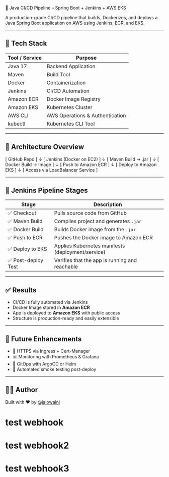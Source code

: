  🚀 Java CI/CD Pipeline – Spring Boot + Jenkins + AWS EKS

A production-grade CI/CD pipeline that builds, Dockerizes, and deploys a Java Spring Boot application on AWS using Jenkins, ECR, and EKS.

---

## 🧰 Tech Stack

| Tool / Service | Purpose                        |
|----------------|--------------------------------|
| Java 17        | Backend Application            |
| Maven          | Build Tool                     |
| Docker         | Containerization               |
| Jenkins        | CI/CD Automation               |
| Amazon ECR     | Docker Image Registry          |
| Amazon EKS     | Kubernetes Cluster             |
| AWS CLI        | AWS Operations & Authentication|
| kubectl        | Kubernetes CLI Tool            |

---

## 🧱 Architecture Overview

[ GitHub Repo ] ↓ [ Jenkins (Docker on EC2) ] ↓ [ Maven Build → .jar ] ↓ [ Docker Build → Image ] ↓ [ Push to Amazon ECR ] ↓ [ Deploy to Amazon EKS ] ↓ [ Access via LoadBalancer Service ]

---

## 🔄 Jenkins Pipeline Stages

| Stage             | Description                                        |
|-------------------|----------------------------------------------------|
| ✅ Checkout        | Pulls source code from GitHub                      |
| ✅ Maven Build     | Compiles project and generates `.jar`              |
| ✅ Docker Build    | Builds Docker image from the `.jar`                |
| ✅ Push to ECR     | Pushes the Docker image to Amazon ECR             |
| ✅ Deploy to EKS   | Applies Kubernetes manifests (deployment/service) |
| ✅ Post-deploy Test| Verifies that the app is running and reachable     |

---

## ✅ Results

- CI/CD is fully automated via Jenkins  
- Docker Image stored in **Amazon ECR**  
- App is deployed to **Amazon EKS** with public access  
- Structure is production-ready and easily extensible  

---

## 🔮 Future Enhancements

- 🔐 HTTPS via Ingress + Cert-Manager  
- 📊 Monitoring with Prometheus & Grafana  
- 🔄 GitOps with ArgoCD or Helm  
- 🧪 Automated smoke testing post-deploy  

---

## 👨‍💻 Author

Built with ❤️ by [@jalowaini](https://github.com/jalowaini)
# test webhook
# test webhook2
# test webhook3
